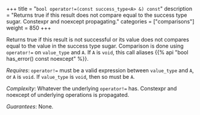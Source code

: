 +++
title = "`bool operator!=(const success_type<A> &) const`"
description = "Returns true if this result does not compare equal to the success type sugar. Constexpr and noexcept propagating."
categories = ["comparisons"]
weight = 850
+++

Returns true if this result is not successful or its value does not compares equal to the value in the success type sugar. Comparison is done using `operator!=` on `value_type` and `A`. If `A` is `void`, this call aliases {{% api "bool has_error() const noexcept" %}}.

*Requires*: `operator!=` must be a valid expression between `value_type` and `A`, or `A` is `void`. If `value_type` is `void`, then so must be `A`.

*Complexity*: Whatever the underlying `operator!=` has. Constexpr and noexcept of underlying operations is propagated.

*Guarantees*: None.
